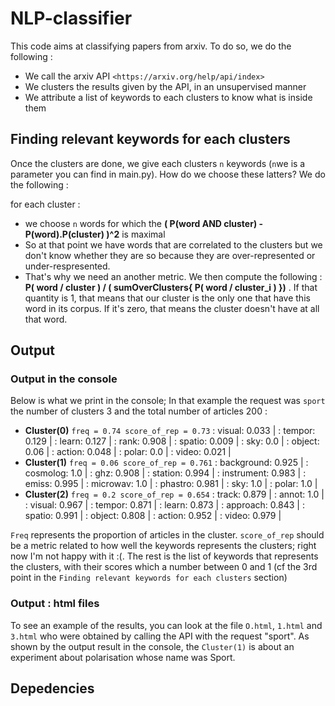# NLP-classifier

This code aims at classifying papers from arxiv. 
To do so, we do the following : 
* We call the arxiv API `<https://arxiv.org/help/api/index> `
* We clusters the results given by the API, in an unsupervised manner
* We attribute a list of keywords to each clusters to know what is inside them


## Finding relevant keywords for each clusters 

Once the clusters are done, we give each clusters `n` keywords (`n`we is a parameter you can find in main.py). How do we choose these latters? We do the following :

for each cluster :
* we choose `n` words for which the **( P(word  AND cluster) - P(word).P(cluster) )^2** is maximal
* So at that point we have words that are correlated to the clusters but we don't know whether they are so because they are over-represented or under-respresented. 
* That's why we need an another metric. We then compute the following : **P( word / cluster ) / ( sumOverClusters{ P( word / cluster_i ) })** . If that quantity is 1, that means that our cluster is the only one that have this word  in its corpus. If it's zero, that means the cluster doesn't have at all that word. 

## Output
### Output in the console 
Below is what we print in the console; In that example the request was `sport` the number of clusters 3 and the total number of articles 200 :
 
* **Cluster(0)** `freq = 0.74 score_of_rep = 0.73`  : visual: 0.033 |  : tempor: 0.129 |  : learn: 0.127 |  : rank: 0.908 |  : spatio: 0.009 |  : sky: 0.0 |  : object: 0.06 |  : action: 0.048 |  : polar: 0.0 |  : video: 0.021 | 
* **Cluster(1)** `freq = 0.06 score_of_rep = 0.761`  : background: 0.925 |  : cosmolog: 1.0 |  : ghz: 0.908 |  : station: 0.994 |  : instrument: 0.983 |  : emiss: 0.995 |  : microwav: 1.0 |  : phastro: 0.981 |  : sky: 1.0 |  : polar: 1.0 | 
* **Cluster(2)** `freq = 0.2 score_of_rep = 0.654`  : track: 0.879 |  : annot: 1.0 |  : visual: 0.967 |  : tempor: 0.871 |  : learn: 0.873 |  : approach: 0.843 |  : spatio: 0.991 |  : object: 0.808 |  : action: 0.952 |  : video: 0.979 | 

`Freq` represents the proportion of articles in the cluster. `score_of_rep` should be a metric related to how well the keywords represents the clusters; right now I'm not happy with it :(. The rest is the list of keywords that represents the clusters, with their scores which a number between 0 and 1 (cf the 3rd point in the `Finding relevant keywords for each clusters` section)

### Output : html files
To see an example of the results, you can look at the file `O.html`, `1.html` and `3.html` who were obtained by calling the API with the request "sport". As shown by the output result in the console, the `Cluster(1)` is about an experiment about polarisation whose name was Sport.


## Depedencies 
